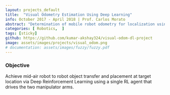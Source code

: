 ```yaml
---
layout: projects_default
title:  "Visual Odometry Estimation Using Deep Learning"
info: October 2017 - April 2018 | Prof. Carlos Morato
abstract: "Determination of mobile robot odometry for localization using visual feed only"
categories: [ Robotics,  ]
tags: [sticky]
github: https://github.com/kumar-akshay324/visual-odom-dl-project
image: assets/images/projects/visual_odom.png
# documentation: assets/images/fuzzy/fuzzy.pdf
---
```

### Objective

Achieve mid-air robot to robot object transfer and placement at target location via Deep Reinforcement Learning using a single RL agent that drives the two manipulator arms.
